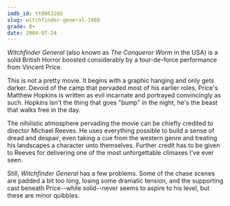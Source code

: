 ```yaml
---
imdb_id: tt0063285
slug: witchfinder-general-1968
grade: B+
date: 2004-07-24
---
```


_Witchfinder General_ (also known as _The Conqueror Worm_ in the USA) is a solid British Horror boosted considerably by a tour-de-force performance from Vincent Price.

This is not a pretty movie. It begins with a graphic hanging and only gets darker. Devoid of the camp that pervaded most of his earlier roles, Price's Matthew Hopkins is written as evil incarnate and portrayed convincingly as such. Hopkins isn't the thing that goes "bump" in the night, he's the beast that walks free in the day.

The nihilistic atmosphere pervading the movie can be chiefly credited to director Michael Reeves. He uses everything possible to build a sense of dread and despair, even taking a cue from the western genre and treating his landscapes a character unto themselves. Further credit has to be given to Reeves for delivering one of the most unforgettable climaxes I've ever seen.

Still, _Witchfinder General_ has a few problems. Some of the chase scenes are padded a bit too long, losing some dramatic tension, and the supporting cast beneath Price--while solid--never seems to aspire to his level, but these are minor quibbles.
